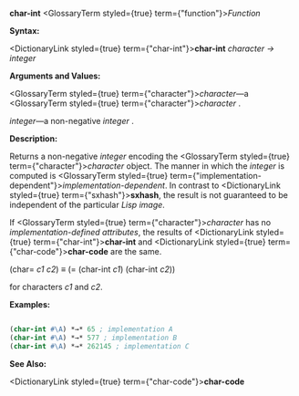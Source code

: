 **char-int** <GlossaryTerm styled={true} term={"function"}><i>Function</i></GlossaryTerm> 



**Syntax:** 



<DictionaryLink styled={true} term={"char-int"}><b>char-int</b></DictionaryLink> *character → integer* 



**Arguments and Values:** 



<GlossaryTerm styled={true} term={"character"}><i>character</i></GlossaryTerm>—a <GlossaryTerm styled={true} term={"character"}><i>character</i></GlossaryTerm> . 



*integer*—a non-negative *integer* . 



**Description:** 



Returns a non-negative *integer* encoding the <GlossaryTerm styled={true} term={"character"}><i>character</i></GlossaryTerm> object. The manner in which the *integer* is computed is <GlossaryTerm styled={true} term={"implementation-dependent"}><i>implementation-dependent</i></GlossaryTerm>. In contrast to <DictionaryLink styled={true} term={"sxhash"}><b>sxhash</b></DictionaryLink>, the result is not guaranteed to be independent of the particular *Lisp image*. 



If <GlossaryTerm styled={true} term={"character"}><i>character</i></GlossaryTerm> has no *implementation-defined attributes*, the results of <DictionaryLink styled={true} term={"char-int"}><b>char-int</b></DictionaryLink> and <DictionaryLink styled={true} term={"char-code"}><b>char-code</b></DictionaryLink> are the same. 



(char= *c1 c2*) *≡* (= (char-int *c1*) (char-int *c2*)) 



for characters *c1* and *c2*. 



**Examples:**
```lisp

(char-int #\A) *→* 65 ; implementation A 
(char-int #\A) *→* 577 ; implementation B 
(char-int #\A) *→* 262145 ; implementation C 

```
**See Also:** 



<DictionaryLink styled={true} term={"char-code"}><b>char-code</b></DictionaryLink> 



